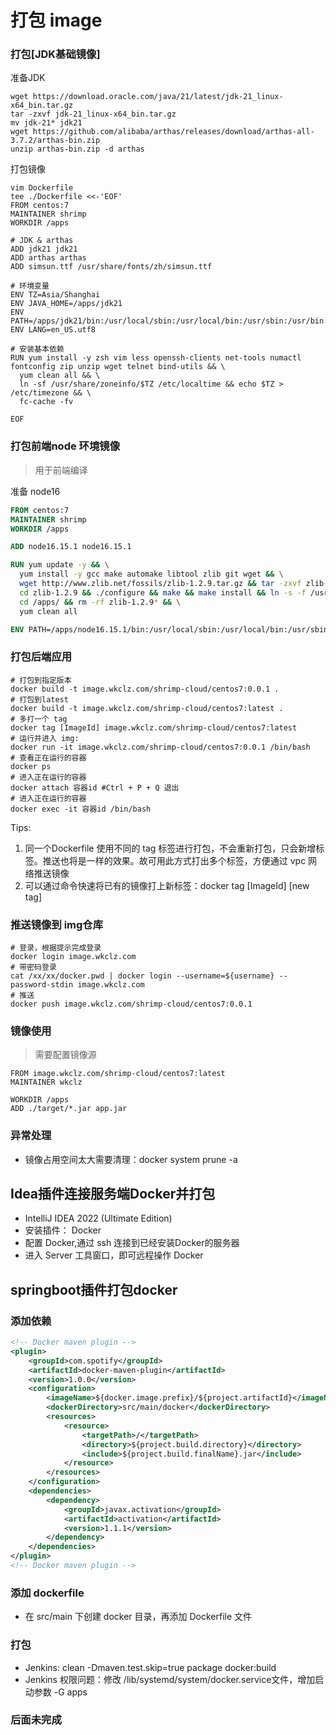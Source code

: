 # 打包 image


### 打包[JDK基础镜像]
准备JDK
```shell
wget https://download.oracle.com/java/21/latest/jdk-21_linux-x64_bin.tar.gz
tar -zxvf jdk-21_linux-x64_bin.tar.gz
mv jdk-21* jdk21
wget https://github.com/alibaba/arthas/releases/download/arthas-all-3.7.2/arthas-bin.zip
unzip arthas-bin.zip -d arthas

```

打包镜像
```shell
vim Dockerfile
tee ./Dockerfile <<-'EOF'
FROM centos:7
MAINTAINER shrimp
WORKDIR /apps

# JDK & arthas
ADD jdk21 jdk21
ADD arthas arthas
ADD simsun.ttf /usr/share/fonts/zh/simsun.ttf

# 环境变量
ENV TZ=Asia/Shanghai
ENV JAVA_HOME=/apps/jdk21
ENV PATH=/apps/jdk21/bin:/usr/local/sbin:/usr/local/bin:/usr/sbin:/usr/bin:/sbin:/bin
ENV LANG=en_US.utf8

# 安装基本依赖
RUN yum install -y zsh vim less openssh-clients net-tools numactl fontconfig zip unzip wget telnet bind-utils && \
  yum clean all && \
  ln -sf /usr/share/zoneinfo/$TZ /etc/localtime && echo $TZ > /etc/timezone && \
  fc-cache -fv

EOF
```

### 打包前端node 环境镜像
> 用于前端编译

准备 node16
```dockerfile
FROM centos:7
MAINTAINER shrimp
WORKDIR /apps

ADD node16.15.1 node16.15.1

RUN yum update -y && \
  yum install -y gcc make automake libtool zlib git wget && \
  wget http://www.zlib.net/fossils/zlib-1.2.9.tar.gz && tar -zxvf zlib-1.2.9.tar.gz && \
  cd zlib-1.2.9 && ./configure && make && make install && ln -s -f /usr/local/lib/libz.so.1.2.9 /lib64/libz.so.1 && \
  cd /apps/ && rm -rf zlib-1.2.9* && \
  yum clean all

ENV PATH=/apps/node16.15.1/bin:/usr/local/sbin:/usr/local/bin:/usr/sbin:/usr/bin:/sbin:/bin
```


### 打包后端应用
```shell
# 打包到指定版本
docker build -t image.wkclz.com/shrimp-cloud/centos7:0.0.1 .
# 打包到latest
docker build -t image.wkclz.com/shrimp-cloud/centos7:latest .
# 多打一个 tag
docker tag [ImageId] image.wkclz.com/shrimp-cloud/centos7:latest
# 运行并进入 img:
docker run -it image.wkclz.com/shrimp-cloud/centos7:0.0.1 /bin/bash
# 查看正在运行的容器
docker ps
# 进入正在运行的容器
docker attach 容器id #Ctrl + P + Q 退出
# 进入正在运行的容器
docker exec -it 容器id /bin/bash
```
Tips:
1. 同一个Dockerfile 使用不同的 tag 标签进行打包，不会重新打包，只会新增标签。推送也将是一样的效果。故可用此方式打出多个标签，方便通过 vpc 网络推送镜像
2. 可以通过命令快速将已有的镜像打上新标签：docker tag [ImageId] [new tag]

### 推送镜像到 img仓库
```shell
# 登录，根据提示完成登录
docker login image.wkclz.com
# 带密码登录
cat /xx/xx/docker.pwd | docker login --username=${username} --password-stdin image.wkclz.com
# 推送
docker push image.wkclz.com/shrimp-cloud/centos7:0.0.1
```


### 镜像使用
> 需要配置镜像源
```shell
FROM image.wkclz.com/shrimp-cloud/centos7:latest
MAINTAINER wkclz

WORKDIR /apps
ADD ./target/*.jar app.jar
```

### 异常处理
- 镜像占用空间太大需要清理：docker system prune -a



## Idea插件连接服务端Docker并打包
- IntelliJ IDEA 2022 (Ultimate Edition)
- 安装插件： Docker
- 配置 Docker,通过 ssh 连接到已经安装Docker的服务器
- 进入 Server 工具窗口，即可远程操作 Docker


## springboot插件打包docker

### 添加依赖
```xml
<!-- Docker maven plugin -->
<plugin>
    <groupId>com.spotify</groupId>
    <artifactId>docker-maven-plugin</artifactId>
    <version>1.0.0</version>
    <configuration>
        <imageName>${docker.image.prefix}/${project.artifactId}</imageName>
        <dockerDirectory>src/main/docker</dockerDirectory>
        <resources>
            <resource>
                <targetPath>/</targetPath>
                <directory>${project.build.directory}</directory>
                <include>${project.build.finalName}.jar</include>
            </resource>
        </resources>
    </configuration>
    <dependencies>
        <dependency>
            <groupId>javax.activation</groupId>
            <artifactId>activation</artifactId>
            <version>1.1.1</version>
        </dependency>
    </dependencies>
</plugin>
<!-- Docker maven plugin -->
```
### 添加 dockerfile
- 在 src/main 下创建 docker 目录，再添加 Dockerfile 文件

### 打包
- Jenkins: clean -Dmaven.test.skip=true package docker:build
- Jenkins 权限问题：修改 /lib/systemd/system/docker.service文件，增加启动参数  -G apps

### 后面未完成
